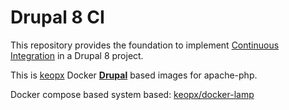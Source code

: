 # Drupal 8 CI

This repository provides the foundation to implement [Continuous Integration](https://en.wikipedia.org/wiki/Continuous_integration) in a Drupal 8 project.

This is [keopx](https://www.keopx.net) Docker **[Drupal](https://wwww.drupal.org)** based images for apache-php.

Docker compose based system based: [keopx/docker-lamp](https://github.com/keopx/docker-lamp)
